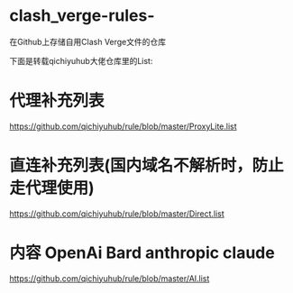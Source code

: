 # clash_verge-rules-
在Github上存储自用Clash Verge文件的仓库

下面是转载qichiyuhub大佬仓库里的List:
# 代理补充列表
https://github.com/qichiyuhub/rule/blob/master/ProxyLite.list
# 直连补充列表(国内域名不解析时，防止走代理使用)
https://github.com/qichiyuhub/rule/blob/master/Direct.list
# 内容 OpenAi Bard anthropic claude
https://github.com/qichiyuhub/rule/blob/master/AI.list
